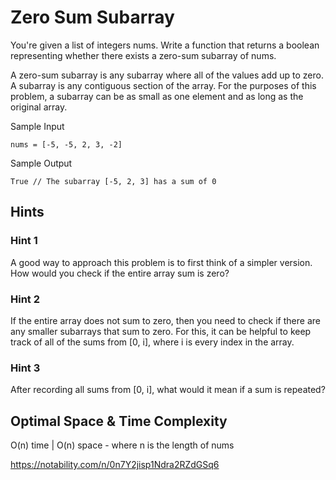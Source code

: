 # Zero Sum Subarray

You're given a list of integers nums. Write a function that returns a boolean representing whether there exists a zero-sum subarray of nums.

A zero-sum subarray is any subarray where all of the values add up to zero. A subarray is any contiguous section of the array. For the purposes of this problem, a subarray can be as small as one element and as long as the original array.

Sample Input

```
nums = [-5, -5, 2, 3, -2]
```

Sample Output

```
True // The subarray [-5, 2, 3] has a sum of 0
```

## Hints

### Hint 1

A good way to approach this problem is to first think of a simpler version. How would you check if the entire array sum is zero?

### Hint 2

If the entire array does not sum to zero, then you need to check if there are any smaller subarrays that sum to zero. For this, it can be helpful to keep track of all of the sums from [0, i], where i is every index in the array.

### Hint 3

After recording all sums from [0, i], what would it mean if a sum is repeated?

## Optimal Space & Time Complexity

O(n) time | O(n) space - where n is the length of nums

https://notability.com/n/0n7Y2jisp1Ndra2RZdGSq6
